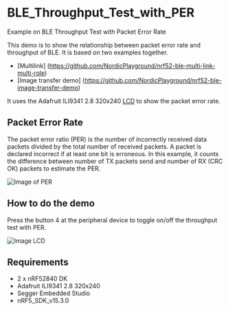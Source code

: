 # BLE_Throughput_Test_with_PER


Example on BLE Throughput Test with Packet Error Rate

This demo is to show the relationship between packet error rate and throughput of BLE.
It is based on two examples together.
* [Multilink] (https://github.com/NordicPlayground/nrf52-ble-multi-link-multi-role) 
* [Image transfer demo] (https://github.com/NordicPlayground/nrf52-ble-image-transfer-demo)

It uses the Adafruit ILI9341 2.8 320x240 [LCD](https://learn.adafruit.com/adafruit-2-8-tft-touch-shield-v2/graphics-test) to show the packet error rate.

## Packet Error Rate

The packet error ratio (PER) is the number of incorrectly received data packets divided by the total number of received packets. A packet is declared incorrect if at least one bit is erroneous.
In this example, it counts the difference between number of TX packets send and number of RX (CRC OK) packets to estimate the PER.

![Image of PER](https://github.com/jimmywong2003/BLE_Throughput_Test_with_PER/blob/master/picture/how_to_get_packet_eror_rate.png)

## How to do the demo

Press the button 4 at the peripheral device to toggle on/off the throughput test with PER.

![Image LCD](https://github.com/jimmywong2003/PER-measure-in-BLE/blob/master/picture/NRF52840_DK_LCD.jpg)

## Requirements
* 2 x nRF52840 DK
* Adafruit ILI9341 2.8 320x240
* Segger Embedded Studio
* nRF5_SDK_v15.3.0


